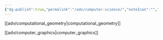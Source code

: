 ```yaml
---
{"dg-publish":true,"permalink":"/adv/computer-science/","noteIcon":"","created":"","updated":""}
---
```



[[adv/computational_geometry\|computational_geometry]]

[[adv/computer_graphics\|computer_graphics]]
